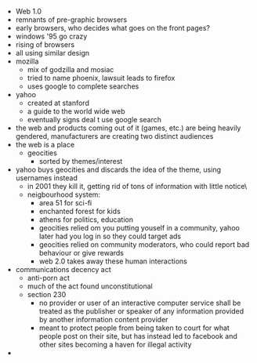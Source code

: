 - Web 1.0
- remnants of pre-graphic browsers
- early browsers, who decides what goes on the front pages?
- windows '95 go crazy
- rising of browsers
- all using similar design 
- mozilla
	- mix of godzilla and mosiac
	- tried to name phoenix, lawsuit leads to firefox
	- uses google to complete searches
- yahoo
	- created at stanford
	- a guide to the world wide web
	- eventually signs deal t use google search
- the web and products coming out of it (games, etc.) are being heavily gendered, manufacturers are creating two distinct audiences
- the web is a place
	- geocities
		- sorted by themes/interest
- yahoo buys geocities and discards the idea of the theme, using usernames instead
	- in 2001 they kill it, getting rid of tons of information with little notice\
	- neigbourhood system: 
		- area 51 for sci-fi
		- enchanted forest for kids
		- athens for politics, education
		- geocities relied om you putting youself in a community, yahoo later had you log in so they could target ads
		- geocities relied on community moderators, who could report bad behaviour or give rewards 
		- web 2.0 takes away these human interactions
- communications decency act
	- anti-porn act
	- much of the act found unconstitutional
	- section 230
		- no provider or user of an interactive computer service shall be treated as the publisher or speaker of any information provided by another information content provider
		- meant to protect people from being taken to court for what people post on their site, but has instead led to facebook and other sites becoming a haven for illegal activity
- 